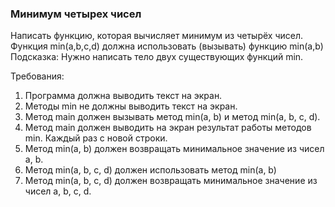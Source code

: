 
### Минимум четырех чисел

Написать функцию, которая вычисляет минимум из четырёх чисел.
Функция min(a,b,c,d) должна использовать (вызывать) функцию min(a,b)
Подсказка:
Нужно написать тело двух существующих функций min.


Требования:
1.	Программа должна выводить текст на экран.
2.	Методы min не должны выводить текст на экран.
3.	Метод main должен вызывать метод min(a, b) и метод min(a, b, c, d).
4.	Метод main должен выводить на экран результат работы методов min. Каждый раз с новой строки.
5.	Метод min(a, b) должен возвращать минимальное значение из чисел a, b.
6.	Метод min(a, b, c, d) должен использовать метод min(a, b)
7.	Метод min(a, b, c, d) должен возвращать минимальное значение из чисел a, b, c, d.


